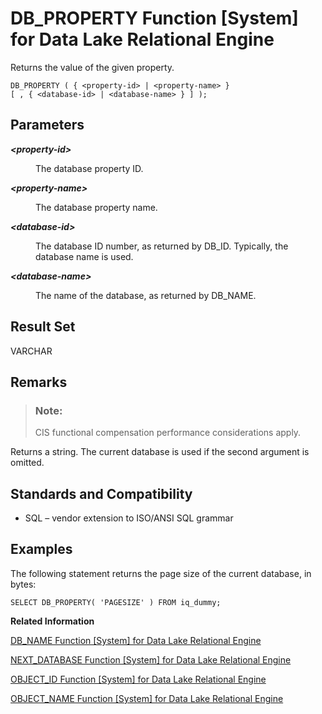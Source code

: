 <!-- loioa54c05bf84f210159e15ebbba6819ce4 -->

# DB\_PROPERTY Function \[System\] for Data Lake Relational Engine

Returns the value of the given property.



```
DB_PROPERTY ( { <property-id> | <property-name> }
[ , { <database-id> | <database-name> } ] );
```



<a name="loioa54c05bf84f210159e15ebbba6819ce4__iq_refbb_480"/>

## Parameters


<dl>
<dt><b>

*<property-id\>*

</b></dt>
<dd>

The database property ID.



</dd><dt><b>

*<property-name\>*

</b></dt>
<dd>

The database property name.



</dd><dt><b>

*<database-id\>*

</b></dt>
<dd>

The database ID number, as returned by DB\_ID. Typically, the database name is used.



</dd><dt><b>

*<database-name\>*

</b></dt>
<dd>

The name of the database, as returned by DB\_NAME.



</dd>
</dl>



## Result Set

VARCHAR



<a name="loioa54c05bf84f210159e15ebbba6819ce4__iq_refbb_483"/>

## Remarks

> ### Note:  
> CIS functional compensation performance considerations apply.

Returns a string. The current database is used if the second argument is omitted.



<a name="loioa54c05bf84f210159e15ebbba6819ce4__iq_refbb_484"/>

## Standards and Compatibility

-   SQL – vendor extension to ISO/ANSI SQL grammar



<a name="loioa54c05bf84f210159e15ebbba6819ce4__iq_refbb_482"/>

## Examples

The following statement returns the page size of the current database, in bytes:

```
SELECT DB_PROPERTY( 'PAGESIZE' ) FROM iq_dummy;
```

**Related Information**  


[DB\_NAME Function \[System\] for Data Lake Relational Engine](db-name-function-system-for-data-lake-relational-engine-a54b690.md "Returns the database name.")

[NEXT\_DATABASE Function \[System\] for Data Lake Relational Engine](next-database-function-system-for-data-lake-relational-engine-a5685c6.md "Returns the next database ID number, or the first database if the parameter is NULL.")

[OBJECT\_ID Function \[System\] for Data Lake Relational Engine](object-id-function-system-for-data-lake-relational-engine-a56b078.md "Returns the object ID.")

[OBJECT\_NAME Function \[System\] for Data Lake Relational Engine](object-name-function-system-for-data-lake-relational-engine-a56b844.md "Returns the object name.")

